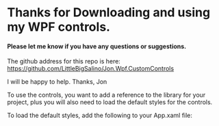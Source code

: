 ﻿# Thanks for Downloading and using my WPF controls. 

#### Please let me know if you have any questions or suggestions.  



The github address for this repo is here: https://github.com/LittleBigSalino/Jon.Wpf.CustomControls 

I will be happy to help. Thanks, Jon

To use the controls, you want to add a reference to the library for your project, plus you will also need to load the default styles for the controls. 

To load the default styles, add the following to your App.xaml file:

```xml
